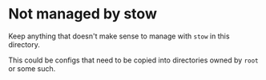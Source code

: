 # Not managed by stow

Keep anything that doesn't make sense to manage with `stow` in this directory.

This could be configs that need to be copied into directories owned by `root`
or some such.

